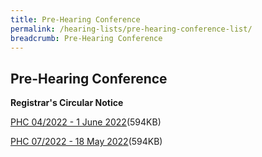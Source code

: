 ```yaml
---
title: Pre-Hearing Conference
permalink: /hearing-lists/pre-hearing-conference-list/
breadcrumb: Pre-Hearing Conference
---
```

Pre-Hearing Conference
---

**Registrar's Circular Notice**

[PHC 04/2022 - 1 June 2022](/files/Phc042022-01June2022.pdf)(594KB)

[PHC 07/2022 - 18 May 2022](/files/Phc072022-18May2022.pdf)(594KB)